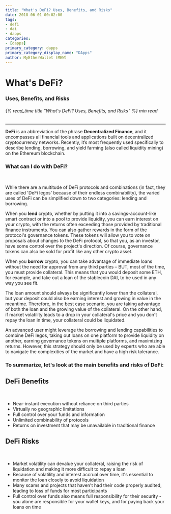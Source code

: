 ```yaml
---
title: "What's DeFi? Uses, Benefits, and Risks"
date: 2018-06-01 00:02:00
tags:
- defi
- dai
- dapps
categories:
- [dapps]
primary_category: dapps
primary_category_display_name: "DApps"
author: MyEtherWallet (MEW)
---
```


# **What's DeFi?** 
### **Uses, Benefits, and Risks**

###### {% read_time title "What's DeFi? Uses, Benefits, and Risks" %} min read

* * *

**DeFi** is an abbreviation of the phrase **Decentralized Finance**, and it encompasses all financial tools and applications built on decentralized cryptocurrency networks. Recently, it’s most frequently used specifically to describe lending, borrowing, and yield farming (also called liquidity mining) on the Ethereum blockchain.

### **What can I do with DeFi?**

<br>

While there are a multitude of DeFi protocols and combinations (in fact, they are called 'DeFi legos' because of their endless combinability), the varied uses of DeFi can be simplified down to two categories: lending and borrowing.

When you **lend** crypto, whether by putting it into a savings-account-like smart contract or into a pool to provide liquidity, you can earn interest on your crypto, with the returns often exceeding those provided by traditional finance instruments. You can also gather rewards in the form of the protocol's governance tokens. These tokens will allow you to vote on proposals about changes to the DeFi protocol, so that you, as an investor, have some control over the project's direction. Of course, governance tokens can also be sold for profit like any other crypto asset. 

When you **borrow** crypto, you can take advantage of immediate loans without the need for approval from any third parties – BUT, most of the time, you must provide collateral. This means that you would deposit some ETH, for example, and take out a loan of the stablecoin DAI, to be used in any way you see fit. 

The loan amount should always be significantly lower than the collateral, but your deposit could also be earning interest and growing in value in the meantime. Therefore, in the best case scenario, you are taking advantage of both the loan and the growing value of the collateral. On the other hand, if market volatility leads to a drop in your collateral's price and you don't repay the loan in time, your collateral could be liquidated.

An advanced user might leverage the borrowing and lending capabilities to combine DeFi legos, taking out loans on one platform to provide liquidity on another, earning governance tokens on multiple platforms, and maximizing returns. However, this strategy should only be used by experts who are able to navigate the complexities of the market and have a high risk tolerance.

### **To summarize, let's look at the main benefits and risks of DeFi:**

## **DeFi Benefits**

<br>

-   Near-instant execution without reliance on third parties
-   Virtually no geographic limitations
-   Full control over your funds and information
-   Unlimited combinability of protocols
-   Returns on investment that may be unavailable in traditional finance

## **DeFi Risks**

<br>

-   Market volatility can devalue your collateral, raising the risk of liquidation and making it more difficult to repay a loan
-   Because of volatility and interest accrual over time, it's essential to monitor the loan closely to avoid liquidation
-   Many scams and projects that haven't had their code properly audited, leading to loss of funds for most participants
-   Full control over funds also means full responsibility for their security - you alone are responsible for your wallet keys, and for paying back your loans on time
